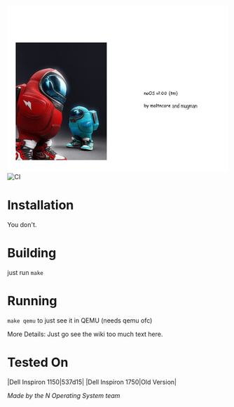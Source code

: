 ![](https://raw.githubusercontent.com/NOperatingSystem/Assets/master/Pictures/logo.png)
![CI](https://github.com/MoltenCoreDev/noOS/workflows/CI/badge.svg)


# Installation
You don't.

# Building
just run `make`

# Running
`make qemu` to just see it in QEMU (needs qemu ofc)

More Details: Just go see the wiki too much text here.

# Tested On
|Dell Inspiron 1150|537d15|
|Dell Inspiron 1750|Old Version|

*Made by the N Operating System team*
